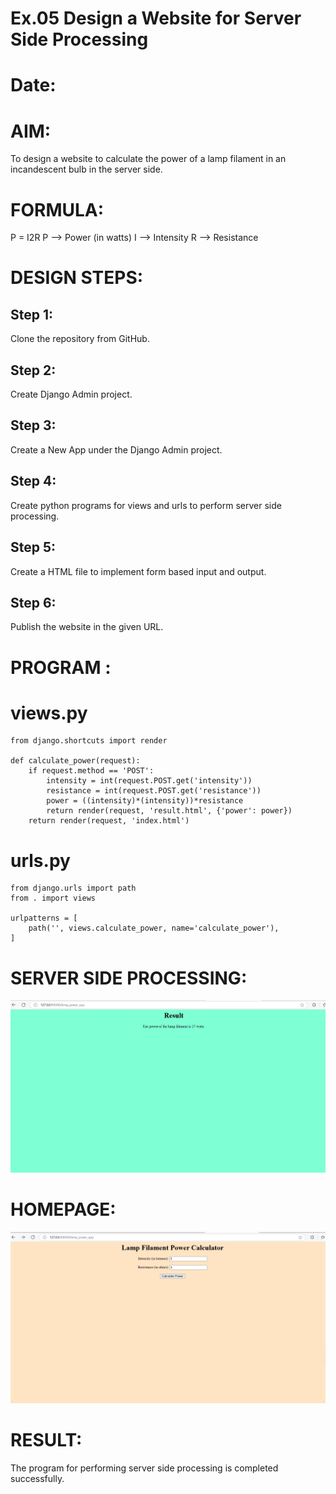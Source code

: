 # Ex.05 Design a Website for Server Side Processing
# Date:
# AIM:
To design a website to calculate the power of a lamp filament in an incandescent bulb in the server side.

# FORMULA:
P = I2R
P --> Power (in watts)
 I --> Intensity
 R --> Resistance

# DESIGN STEPS:
## Step 1:
Clone the repository from GitHub.

## Step 2:
Create Django Admin project.

## Step 3:
Create a New App under the Django Admin project.

## Step 4:
Create python programs for views and urls to perform server side processing.

## Step 5:
Create a HTML file to implement form based input and output.

## Step 6:
Publish the website in the given URL.

# PROGRAM :

# views.py

    from django.shortcuts import render

    def calculate_power(request):
        if request.method == 'POST':
            intensity = int(request.POST.get('intensity'))
            resistance = int(request.POST.get('resistance'))
            power = ((intensity)*(intensity))*resistance
            return render(request, 'result.html', {'power': power})
        return render(request, 'index.html')


# urls.py 

    from django.urls import path
    from . import views

    urlpatterns = [
        path('', views.calculate_power, name='calculate_power'),
    ]


# SERVER SIDE PROCESSING:

![alt text](image.png)


# HOMEPAGE:
![alt text](image-1.png)

# RESULT:
The program for performing server side processing is completed successfully.

